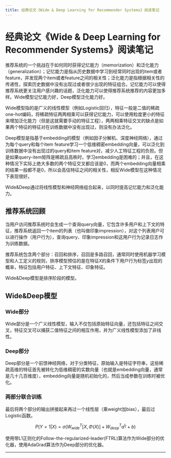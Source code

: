```yaml
---
title: 经典论文《Wide & Deep Learning for Recommender Systems》阅读笔记
---
```


# 经典论文《Wide & Deep Learning for Recommender Systems》阅读笔记

<script type="text/javascript" src="/include/head.js"></script>

推荐系统的一个挑战在于如何同时获得记忆能力（memorization）和泛化能力（generalization）；记忆能力是指从历史数据中学习到经常同时出现的item或者feature，并发现两个item或者feature之间的相关性；泛化能力是指根据相关性的传递性，探索历史数据中没有出现过或者很少出现的特征组合。记忆能力可以使得推荐系统更关注用户感兴趣的话题，泛化能力可以使得推荐系统推荐的内容更加多样。Wide模型记忆能力好，Deep模型泛化能力好。

Wide模型指的是广义的线性模型（例如Logistic回归），特征一般是二值的稀疏one-hot编码，将稀疏特征两两相乘可以获得记忆能力，可以使用粒度更小的特征来增加泛化能力（但是这就需要手动的特征工程），两两相乘特征交叉的缺点是如果两个特征的特征对在训练数据中没有出现过，则没有办法泛化。

Deep模型是指基于embedding的模型（例如因子分解机、深度神经网络），通过为每个query和每个item feature学习一个低维稠密embedding向量，可以泛化到训练数据中没有出现过的query和item feature对，减少人工特征工程的负担。但是如果query-item矩阵是稀疏且高秩时，学习embedding是困难的；并且，在这种情况下实际上绝大多数的两个特征交叉都应该是0，而两个embedding向量相乘的结果一般都不是0，所以会高估特征之间的相关性，相反Wide模型在这种情况下表现很好。

Wide&Deep通过将线性模型和神经网络组合起来，以同时提高记忆能力和泛化能力。

## 推荐系统回顾

当用户访问推荐系统时会生成一个查询query向量，它包含许多用户和上下文的特征，推荐系统返回一个item的列表（也叫做印象impression），对这个列表用户可以进行操作（用户行为），查询query、印象impression和这用户行为记录日志作为训练数据。

推荐系统包含两个部分：召回和排序，召回是多路召回，通常同时使用机器学习模型和人工定义的规则，排序模型预估的是在特征$X$的条件下用户行为标签$y$出现的概率，特征包括用户特征、上下文特征、印象特征。

Wide&Deep模型是排序阶段的模型。

## Wide&Deep模型

### Wide部分

Wide部分是一个广义线性模型，输入不仅包括原始特征向量，还包括特征之间交叉，特征交叉可以捕获二值特征之间的相互作用，并为广义线性模型添加了非线性。

### Deep部分

Deep部分是一个前馈神经网络，对于分类特征，原始输入是特征字符串，这些稀疏高维的特征首先被转化为低维稠密的实数向量（也就是embedding向量，通常是几十几百维度），embedding向量是随机初始化的，然后当成参数在训练时被优化。

### 两部分联合训练

最后将两个部分的输出拼接起来再过一个线性层（乘weight加bias），最后过Logistic函数。

$$P(Y=1|X)=\sigma(W_{wide}^T[X,\Phi(X)]+W_{deep}^Ta^{l_f}+b)$$

使用带L1正则化的Follow-the-regularized-leader(FTRL)算法作为Wide部分的优化器，使用AdaGrad算法作为Deep部分的优化器。

---

<script type="text/javascript" src="/include/tail.js"></script>
